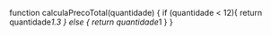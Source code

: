 function calculaPrecoTotal(quantidade) {
  if (quantidade < 12){
    return quantidade*1.3
  } else {
    return quantidade*1
  }
}